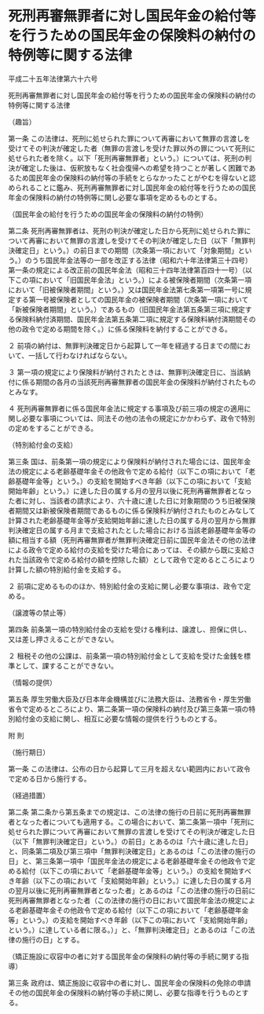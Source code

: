 # 死刑再審無罪者に対し国民年金の給付等を行うための国民年金の保険料の納付の特例等に関する法律

平成二十五年法律第六十六号

死刑再審無罪者に対し国民年金の給付等を行うための国民年金の保険料の納付の特例等に関する法律

（趣旨）

第一条 この法律は、死刑に処せられた罪について再審において無罪の言渡しを受けてその判決が確定した者（無罪の言渡しを受けた罪以外の罪について死刑に処せられた者を除く。以下「死刑再審無罪者」という。）については、死刑の判決が確定した後は、仮釈放もなく社会復帰への希望を持つことが著しく困難であるため国民年金の保険料の納付等の手続をとらなかったことがやむを得ないと認められることに鑑み、死刑再審無罪者に対し国民年金の給付等を行うための国民年金の保険料の納付の特例等に関し必要な事項を定めるものとする。

（国民年金の給付を行うための国民年金の保険料の納付の特例）

第二条 死刑再審無罪者は、死刑の判決が確定した日から死刑に処せられた罪について再審において無罪の言渡しを受けてその判決が確定した日（以下「無罪判決確定日」という。）の前日までの期間（次条第一項において「対象期間」という。）のうち国民年金法等の一部を改正する法律（昭和六十年法律第三十四号）第一条の規定による改正前の国民年金法（昭和三十四年法律第百四十一号）（以下この項において「旧国民年金法」という。）による被保険者期間（次条第一項において「旧被保険者期間」という。）又は国民年金法第七条第一項第一号に規定する第一号被保険者としての国民年金の被保険者期間（次条第一項において「新被保険者期間」という。）であるもの（旧国民年金法第五条第三項に規定する保険料納付済期間、国民年金法第五条第二項に規定する保険料納付済期間その他の政令で定める期間を除く。）に係る保険料を納付することができる。

２ 前項の納付は、無罪判決確定日から起算して一年を経過する日までの間において、一括して行わなければならない。

３ 第一項の規定により保険料が納付されたときは、無罪判決確定日に、当該納付に係る期間の各月の当該死刑再審無罪者の国民年金の保険料が納付されたものとみなす。

４ 死刑再審無罪者に係る国民年金法に規定する事項及び前三項の規定の適用に関し必要な事項については、同法その他の法令の規定にかかわらず、政令で特別の定めをすることができる。

（特別給付金の支給）

第三条 国は、前条第一項の規定により保険料が納付された場合には、国民年金法の規定による老齢基礎年金その他政令で定める給付（以下この項において「老齢基礎年金等」という。）の支給を開始すべき年齢（以下この項において「支給開始年齢」という。）に達した日の属する月の翌月以後に死刑再審無罪者となった者に対し、当該者の請求により、六十歳に達した日に対象期間のうち旧被保険者期間又は新被保険者期間であるものに係る保険料が納付されたものとみなして計算された老齢基礎年金等が支給開始年齢に達した日の属する月の翌月から無罪判決確定日の属する月まで支給されたとした場合における当該老齢基礎年金等の額に相当する額（死刑再審無罪者が無罪判決確定日前に国民年金法その他の法律による政令で定める給付の支給を受けた場合にあっては、その額から既に支給された当該政令で定める給付の額を控除した額）として政令で定めるところにより計算した額の特別給付金を支給する。

２ 前項に定めるもののほか、特別給付金の支給に関し必要な事項は、政令で定める。

（譲渡等の禁止等）

第四条 前条第一項の特別給付金の支給を受ける権利は、譲渡し、担保に供し、又は差し押さえることができない。

２ 租税その他の公課は、前条第一項の特別給付金として支給を受けた金銭を標準として、課することができない。

（情報の提供）

第五条 厚生労働大臣及び日本年金機構並びに法務大臣は、法務省令・厚生労働省令で定めるところにより、第二条第一項の保険料の納付及び第三条第一項の特別給付金の支給に関し、相互に必要な情報の提供を行うものとする。

附 則

（施行期日）

第一条 この法律は、公布の日から起算して三月を超えない範囲内において政令で定める日から施行する。

（経過措置）

第二条 第二条から第五条までの規定は、この法律の施行の日前に死刑再審無罪者となった者についても適用する。この場合において、第二条第一項中「死刑に処せられた罪について再審において無罪の言渡しを受けてその判決が確定した日（以下「無罪判決確定日」という。）の前日」とあるのは「六十歳に達した日」と、同条第二項及び第三項中「無罪判決確定日」とあるのは「この法律の施行の日」と、第三条第一項中「国民年金法の規定による老齢基礎年金その他政令で定める給付（以下この項において「老齢基礎年金等」という。）の支給を開始すべき年齢（以下この項において「支給開始年齢」という。）に達した日の属する月の翌月以後に死刑再審無罪者となった者」とあるのは「この法律の施行の日前に死刑再審無罪者となった者（この法律の施行の日において国民年金法の規定による老齢基礎年金その他政令で定める給付（以下この項において「老齢基礎年金等」という。）の支給を開始すべき年齢（以下この項において「支給開始年齢」という。）に達している者に限る。）」と、「無罪判決確定日」とあるのは「この法律の施行の日」とする。

（矯正施設に収容中の者に対する国民年金の保険料の納付等の手続に関する指導）

第三条 政府は、矯正施設に収容中の者に対し、国民年金の保険料の免除の申請その他の国民年金の保険料の納付等の手続に関し、必要な指導を行うものとする。
